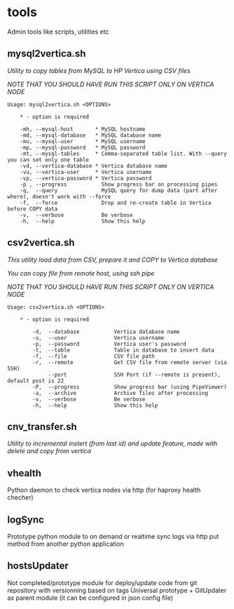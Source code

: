 tools
=====

Admin tools like scripts, utilities etc

mysql2vertica.sh
------------------
_Utility to copy tables from MySQL to HP Vertica using CSV files_

_NOTE THAT YOU SHOULD HAVE RUN THIS SCRIPT ONLY ON VERTICA NODE_


    Usage: mysql2vertica.sh <OPTIONS>

        * - option is required

        -mh, --mysql-host       * MySQL hostname
        -md, --mysql-database   * MySQL database name
        -mu, --mysql-user       * MySQL username
        -mp, --mysql-password   * MySQL password
        -mt, --mysql-tables     * Comma-separated table list. With --query you can set only one table
        -vd, --vertica-database * Vertica database name
        -vu, --vertica-user     * Vertica username
        -vp, --vertica-password * Vertica password
        -p , --progress           Show progress bar on processing pipes
        -q,  --query              MySQL query for dump data (part after where), doesn't work with --force
        -f,  --force              Drop and re-create table in Vertica before COPY data
        -v,  --verbose            Be verbose
        -h,  --help               Show this help

csv2vertica.sh
----------------
_This utility load data from CSV, prepare it and COPY to Vertica database_

_You can copy file from remote host, using ssh pipe_

_NOTE THAT YOU SHOULD HAVE RUN THIS SCRIPT ONLY ON VERTICA NODE_


    Usage: csv2vertica.sh <OPTIONS>
    
        * - option is required

            -d,  --database           Vertica database name 
            -u,  --user               Vertica username 
            -p,  --password           Vertica user's password 
            -t,  --table              Table in database to insert data
            -f,  --file               CSV file path
            -r,  --remote             Get CSV file from remote server (via SSH)
                 --port               SSH Port (if --remote is present), default post is 22
            -P,  --progress           Show progress bar (using PipeViewer)
            -a,  --archive            Archive files after processing
            -v,  --verbose            Be verbose
            -h,  --help               Show this help

cnv_transfer.sh
-----------------
_Utility to incremental instert (from last id) and update feature, made with delete and copy from vertica_

vhealth
----------------
Python daemon to check vertica nodes via http (for haproxy health checher)

logSync
----------------
Prototype python module to on demand or realtime sync logs via http put method from another python application

hostsUpdater
----------------
Not completed/prototype module for deploy/update code from git repository with versionning based on tags
Universal prototype + GitUpdater as parent module (it can be configured in json config file)
